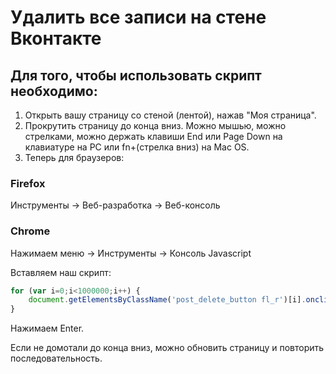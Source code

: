 # Удалить все записи на стене Вконтакте

## Для того, чтобы использовать скрипт необходимо:
1. Открыть вашу страницу со стеной (лентой), нажав "Моя страница".
2. Прокрутить страницу до конца вниз. Можно мышью, можно стрелками, можно держать клавиши End или Page Down на клавиатуре на PC или fn+(стрелка вниз) на Mac OS.
3. Теперь для браузеров:

### Firefox
Инструменты -> Веб-разработка -> Веб-консоль
### Chrome
Нажимаем меню -> Инструменты -> Консоль Javascript

Вставляем наш скрипт:
```javascript
for (var i=0;i<1000000;i++)	{
	document.getElementsByClassName('post_delete_button fl_r')[i].onclick();
}
```

Нажимаем Enter.

Если не домотали до конца вниз, можно обновить страницу и повторить последовательность.